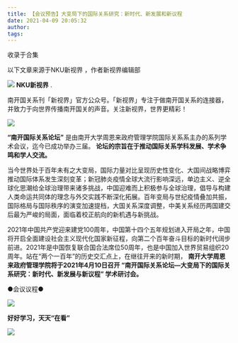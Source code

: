 ```yaml
---
title: 【会议预告】大变局下的国际关系研究：新时代、新发展和新议程
date: 2021-04-09 20:05:32
author: 
tags: 
---
```



收录于合集

以下文章来源于NKU新视界 ，作者新视界编辑部

![](/images/1132/2.png) **NKU新视界** .

南开国关系刊「新视界」官方公众号。「新视界」专注于做南开国关系的连接器，并致力于向世界传播南开国关的声音。关注新视界，世界更精彩！

  
![](/images/1132/3.jpeg)

  

**“南开国际关系论坛”** 是由南开大学周恩来政府管理学院国际关系系主办的系列学术会议，迄今已成功举办三届。
**论坛的宗旨在于推动国际关系学科发展、学术争鸣和学人交流。**

  

当今世界处于百年未有之大变局，国际力量对比呈现历史性变化、大国间战略博弈推动国际体系发生深刻变革；新冠肺炎疫情全球大流行影响深远，单边主义、逆全球化思潮给全球治理带来诸多挑战，中国迎难而上积极参与全球治理，倡导与构建人类命运共同体的理念与外交实践不断深化拓展。百年变局与世纪疫情叠加共振，国际格局与国际秩序的演变加速提档，大国关系深度调整，中美关系经历两国建交后最为严峻的局面，面临着校正航向的新机遇与新挑战。

  

2021年中国共产党迎来建党100周年，中国第十四个五年规划进入开局之年，中国将开启全面建设社会主义现代化国家新征程，向第二个百年奋斗目标的新时代阔步前进。2021年是中国恢复联合国合法席位50周年，也是中国加入世界贸易组织20周年。站在“两个一百年”的历史交汇点上，在继往开来的新时期，
**南开大学周恩来政府管理学院将于2021年4月10日召开 “南开国际关系论坛—大变局下的国际关系研究：新时代、新发展与新议程” 学术研讨会。**

  

●会议议程●

![](/images/1132/4.png)

  

**好好学习，天天“在看”**<img src='/images/1132/5.gif' width='17' height='17' />

![](/images/1132/6.png)

